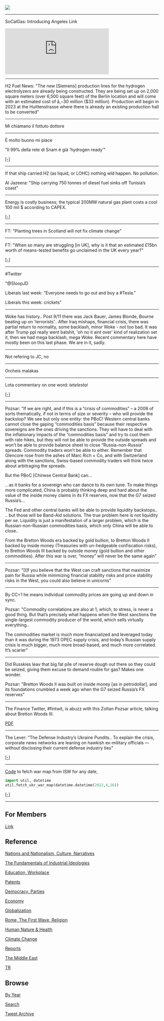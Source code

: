 <img src="https://drive.google.com/uc?export=view&id=1B2wf9R7AMH1d7Vw6e2mucLbIQ5NSjir7"/>

---

SoCalGas: Introducing Angeles Link

<iframe width="340"  src="https://www.youtube.com/embed/tuTnalOdApc?start=36" title="YouTube video player" frameborder="0" allow="accelerometer; autoplay; clipboard-write; encrypted-media; gyroscope; picture-in-picture" allowfullscreen></iframe>

---

H2 Fuel News: "The new [Siemens] production lines for the hydrogen
electrolyzers are already being constructed. They are being set up on
2,000 square meters (over 6,500 square feet) of the Berlin location
and will come with an estimated cost of â‚¬30 million ($33
million). Production will begin in 2023 at the Huittenstrasse where
there is already an existing production hall to be converted"

---

Mi chiamano il fottuto dottore

---

È molto buono mi piace

"Il 99% della rete di Snam è già ‘hydrogen ready’"

[[-]](https://hydronews.it/il-99-della-rete-di-snam-e-gia-hydrogen-ready/)

---

If that ship carried H2 (as liquid, or LOHC) nothing wld happen. No
pollution.

Al Jazeera: "Ship carrying 750 tonnes of diesel fuel sinks off Tunisia’s
coast"

---

Energy is costly business; the typical 200MW natural gas plant costs a
cool 100 mil $ according to CAPEX.

[[-]](2022/02/costs-lcoe.md)

---

FT: "Planting trees in Scotland will not fix climate change"

---

FT: "When so many are struggling [in UK], why is it that an estimated
£15bn worth of means-tested benefits go unclaimed in the UK every
year?"

[[-]](https://www.ft.com/content/ececde8c-76dc-456d-8b27-6f408ae6f064)

---

\#Twitter

"@SloopJD

Liberals last week: "Everyone needs to go out and buy a \#Tesla."

Liberals this week: crickets"

---

Woke has history.. Post 9/11 there was Jack Bauer, James Blonde,
Bourne beating up on 'terrorists'.. After Iraq mishaps, financial
crisis, there was partial return to normality, some backlash, minor
Woke - not too bad. It was after Trump ppl really went batshit, 'oh no
it aint over' kind of realization set it, then we had mega backlash,
mega Woke. Recent commentary here have mostly been on this last phase.
We are in it, sadly.

---

Not refering to JC, no

---

Orcheis malakas

---

Lota commentary on one word: *tetelestai*

[[-]](https://www.christianity.com/jesus/death-and-resurrection/last-words/what-was-finished.html)

---

Pozsar: "If we are right, and if this is a “crisis of commodities” – a
2008 of sorts thematically, if not in terms of size or severity – who
will provide the backstop?  We see but only one entity: the PBoC!
Western central banks cannot close the gaping “commodities basis”
because their respective sovereigns are the ones driving the
sanctions. They will have to deal with the inflationary impacts of the
“commodities basis” and try to cool them with rate hikes, but they
will not be able to provide the outside spreads and won’t be able to
provide balance sheet to close “Russia-non-Russia” spreads.  Commodity
traders won’t be able to either. Remember that Glencore rose from the
ashes of Marc Rich + Co, and with Switzerland along with the
sanctions, Swiss-based commodity traders will think twice about
arbitraging the spreads.

But the PBoC [Chinese Central Bank] can…

.. as it banks for a sovereign who can dance to its own tune. To make
things more complicated, China is probably thinking deep and hard
about the value of the inside money claims in its FX reserves, now
that the G7 seized Russia’s...

The Fed and other central banks will be able to provide liquidity
backstops.. .. but those will be Band-Aid solutions. The true problem
here is not liquidity per se. Liquidity is just a manifestation of a
larger problem, which is the Russian-non-Russian commodities basis,
which only China will be able to close..

From the Bretton Woods era backed by gold bullion, to Bretton Woods II
backed by inside money (Treasuries with un-hedgeable confiscation
risks), to Bretton Woods III backed by outside money (gold bullion and
other commodities).  After this war is over, “money” will never be the
same again"

---

Pozsar: "[I]f you believe that the West can craft sanctions that
maximize pain for Russia while minimizing financial stability risks
and price stability risks in the West, you could also believe in
unicorns"

---

By CC=1 he means individual commodity prices are going up and down in
sync.

Pozsar: "Commodity correlations are also at 1, which, to stress, is
never a good thing. But that’s precisely what happens when the West
sanctions the single-largest commodity producer of the world, which
sells virtually everything..

The commodities market is much more financialized and
leveraged today than it was during the 1973 OPEC supply crisis, and
today’s Russian supply crisis is much bigger, much more broad-based,
and much more correlated. It’s scarier"

---

Did Russkies leav that big fat pile of reserve dough out there so they
could be seized, giving them excuse to demand rouble for gas? Makes
one wonder.

Pozsar: "Bretton Woods II was built on inside money [as in
petrodollar], and its foundations crumbled a week ago when the G7
seized Russia’s FX reserves"

---

The Finance Twitter, \#fintwit, is abuzz with this Zoltan Pozsar
article, talking about Bretton Woods III.

[PDF](https://plus2.credit-suisse.com/content/dam/credit-suisse-research/SearchPDF?DocumentID=1191091&DocumentType=NR%20Publication&documentClick=true&AuthRequired=true&tagFormat=PDF)

---

The Lever: "The Defense Industry’s Ukraine Pundits.. To explain the
crisis, corporate news networks are leaning on hawkish ex-military
officials — without disclosing their current defense industry ties"

[[-]](https://www.levernews.com/the-defense-industrys-ukraine-pundits/)

---

[Code](tweets/2022/util.py) to fetch war map from ISW for any date,

```python
import util, datetime
util.fetch_ukr_war_map(datetime.datetime(2022,4,16))
```

[[-]](https://pbs.twimg.com/media/FQkUauxWQAct5Cn?format=jpg&name=small)

---

## For Members

[Link](https://thirdwave-members.herokuapp.com)

## Reference

[Nations and Nationalism, Culture, Narratives](/2013/02/nations-and-nationalism.md)

[The Fundamentals of Industrial Ideologies](/2011/04/fundamentals-of-industrial-ideologies.md)

[Education, Workplace](2017/09/education-workplace.md)

[Patents](/2018/09/patents.md)

[Democracy, Parties](/2016/11/democracy.md)

[Economy](/2018/05/economy.md)

[Globalization](/2018/09/globalization.md)

[Rome, The First Wave, Religion](/2017/12/rome.md)

[Human Nature & Health](/2020/07/human-nature.md)

[Climate Change](/2018/12/climate.md)

[Reports](/2019/05/reports.md)

[The Middle East](/2019/07/middleeast.md)

[TR](../tr)

## Browse

[By Year](years.md)

[Search](search.html)

[Tweet Archive](/tweets/README.md)


